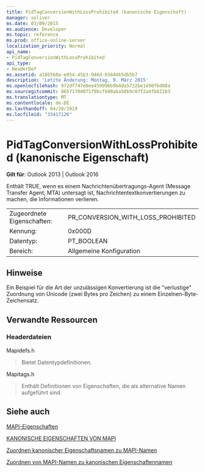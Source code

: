 ```yaml
---
title: PidTagConversionWithLossProhibited (kanonische Eigenschaft)
manager: soliver
ms.date: 03/09/2015
ms.audience: Developer
ms.topic: reference
ms.prod: office-online-server
localization_priority: Normal
api_name:
- PidTagConversionWithLossProhibited
api_type:
- HeaderDef
ms.assetid: a18b560a-e054-45b3-946d-6504465db5b7
description: 'Letzte Änderung: Montag, 9. März 2015'
ms.openlocfilehash: 972df747e0ee459996b9b4da5732be1490fbd08a
ms.sourcegitcommit: 8657170d071f9bcf680aba50b9c07f2a4fb82283
ms.translationtype: MT
ms.contentlocale: de-DE
ms.lasthandoff: 04/28/2019
ms.locfileid: "33417126"
---
```

# <a name="pidtagconversionwithlossprohibited-canonical-property"></a>PidTagConversionWithLossProhibited (kanonische Eigenschaft)

  
  
**Gilt für**: Outlook 2013 | Outlook 2016 
  
Enthält TRUE, wenn es einem Nachrichtenübertragungs-Agent (Message Transfer Agent, MTA) untersagt ist, Nachrichtentextkonvertierungen zu machen, die Informationen verlieren. 
  
|||
|:-----|:-----|
|Zugeordnete Eigenschaften:  <br/> |PR_CONVERSION_WITH_LOSS_PROHIBITED  <br/> |
|Kennung:  <br/> |0x000D  <br/> |
|Datentyp:  <br/> |PT_BOOLEAN  <br/> |
|Bereich:  <br/> |Allgemeine Konfiguration  <br/> |
   
## <a name="remarks"></a>Hinweise

Ein Beispiel für die Art der unzulässigen Konvertierung ist die "verlustige" Zuordnung von Unicode (zwei Bytes pro Zeichen) zu einem Einzelnen-Byte-Zeichensatz. 
  
## <a name="related-resources"></a>Verwandte Ressourcen

### <a name="header-files"></a>Headerdateien

Mapidefs.h
  
> Bietet Datentypdefinitionen.
    
Mapitags.h
  
> Enthält Definitionen von Eigenschaften, die als alternative Namen aufgeführt sind.
    
## <a name="see-also"></a>Siehe auch



[MAPI-Eigenschaften](mapi-properties.md)
  
[KANONISCHE EIGENSCHAFTEN VON MAPI](mapi-canonical-properties.md)
  
[Zuordnen kanonischer Eigenschaftsnamen zu MAPI-Namen](mapping-canonical-property-names-to-mapi-names.md)
  
[Zuordnen von MAPI-Namen zu kanonischen Eigenschaftennamen](mapping-mapi-names-to-canonical-property-names.md)

